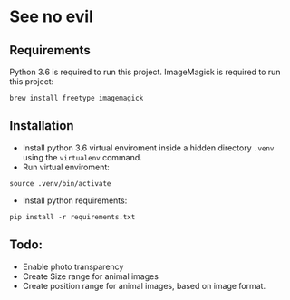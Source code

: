 # See no evil

## Requirements
Python 3.6 is required to run this project. 
ImageMagick is required to run this project:
```
brew install freetype imagemagick
```

## Installation

- Install python 3.6 virtual enviroment inside a hidden directory `.venv` using the `virtualenv` command.
- Run virtual enviroment:
```
source .venv/bin/activate
```
- Install python requirements:
```
pip install -r requirements.txt
```

## Todo:

- Enable photo transparency
- Create Size range for animal images
- Create position range for animal images, based on image format.
